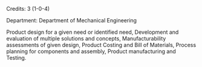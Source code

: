 Credits: 3 (1-0-4)

Department: Department of Mechanical Engineering

Product design for a given need or identified need, Development and evaluation of multiple solutions and concepts, Manufacturability assessments of given design, Product Costing and Bill of Materials, Process planning for components and assembly, Product manufacturing and Testing.